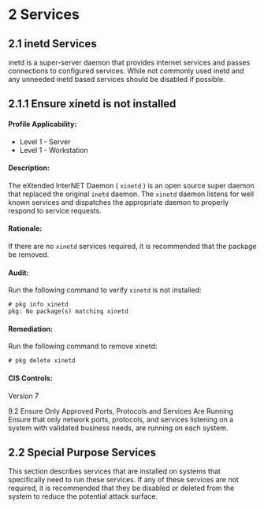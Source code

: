 # 2 Services

## 2.1 inetd Services

inetd is a super-server daemon that provides internet services and passes connections to
configured services. While not commonly used inetd and any unneeded inetd based
services should be disabled if possible.

## 2.1.1 Ensure xinetd is not installed

#### Profile Applicability:
* Level 1 - Server
* Level 1 - Workstation

#### Description:
The eXtended InterNET Daemon ( <code>xinetd</code> ) is an open source super daemon that replaced
the original <code>inetd</code> daemon. The <code>xinetd</code> daemon listens for well known services and
dispatches the appropriate daemon to properly respond to service requests.

#### Rationale:
If there are no <code>xinetd</code> services required, it is recommended that the package be removed.

#### Audit:
Run the following command to verify <code>xinetd</code> is not installed:
<pre><code># pkg info xinetd
pkg: No package(s) matching xinetd</code></pre>

#### Remediation:
Run the following command to remove xinetd:
<pre><code># pkg delete xinetd</code></pre>

#### CIS Controls:
Version 7

9.2 Ensure Only Approved Ports, Protocols and Services Are Running
Ensure that only network ports, protocols, and services listening on a system with
validated business needs, are running on each system.

## 2.2 Special Purpose Services

This section describes services that are installed on systems that specifically need to run
these services. If any of these services are not required, it is recommended that they be
disabled or deleted from the system to reduce the potential attack surface.

## 
